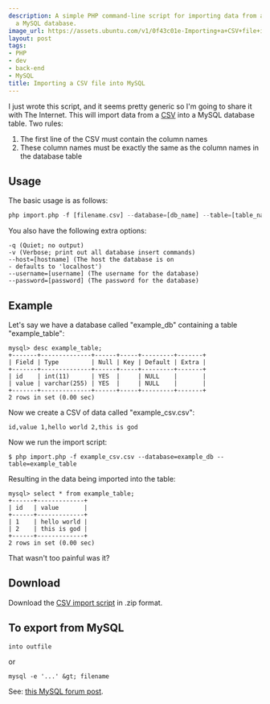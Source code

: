 ```yaml
---
description: A simple PHP command-line script for importing data from a CSV file into
  a MySQL database.
image_url: https://assets.ubuntu.com/v1/0f43c01e-Importing+a+CSV+file+into+MySQL.png?w=230&h=160&mode=fill&bg=0000
layout: post
tags:
- PHP
- dev
- back-end
- MySQL
title: Importing a CSV file into MySQL
---
```


I just wrote this script, and it seems pretty generic so I'm going to share it with The Internet. This will import data from a [CSV](http://en.wikipedia.org/wiki/Comma-separated_values) into a MySQL database table. Two rules:

 1. The first line of the CSV must contain the column names
 2. These column names must be exactly the same as the column names in the database table

## Usage

The basic usage is as follows:

``` php
php import.php -f [filename.csv] --database=[db_name] --table=[table_name]
```

You also have the following extra options:

```
-q (Quiet; no output)
-v (Verbose; print out all database insert commands)
--host=[hostname] (The host the database is on
- defaults to 'localhost')
--username=[username] (The username for the database)
--password=[password] (The password for the database)
```

## Example

Let's say we have a database called "example_db" containing a table "example_table":

```
mysql> desc example_table;
+-------+--------------+------+-----+---------+-------+
| Field | Type         | Null | Key | Default | Extra |
+-------+--------------+------+-----+---------+-------+
| id    | int(11)      | YES  |     | NULL    |       |
| value | varchar(255) | YES  |     | NULL    |       |
+-------+--------------+------+-----+---------+-------+
2 rows in set (0.00 sec)
```

Now we create a CSV of data called "example_csv.csv":

```
id,value 1,hello world 2,this is god
```

Now we run the import script:

```
$ php import.php -f example_csv.csv --database=example_db --table=example_table
```

Resulting in the data being imported into the table:

```
mysql> select * from example_table;
+------+-------------+
| id   | value       |
+------+-------------+
| 1    | hello world |
| 2    | this is god |
+------+-------------+
2 rows in set (0.00 sec)
```

That wasn't too painful was it?

## Download

Download the [CSV import script](http://static.robinwinslow.co.uk/csvimport/import.zip) in .zip format.

## To export from MySQL

```
into outfile
```

or

```
mysql -e '...' &gt; filename
```

See: [this MySQL forum post](http://forums.mysql.com/read.php?79,150417,289518#msg-289518).